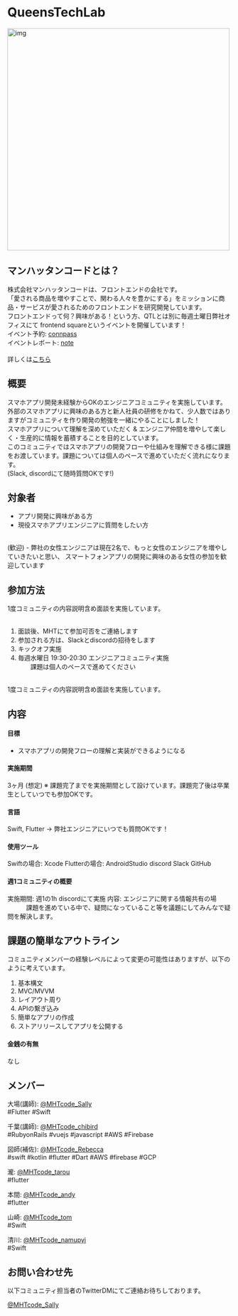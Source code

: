# QueensTechLab

<img width="500" alt="img" src="https://user-images.githubusercontent.com/51016056/106406301-37cf8000-647c-11eb-8f9d-3485c2a05fa0.png">


## マンハッタンコードとは？
株式会社マンハッタンコードは、フロントエンドの会社です。<br>
「愛される商品を増やすことで、関わる人々を豊かにする」をミッションに商品・サービスが愛されるためのフロントエンドを研究開発しています。<br>
フロントエンドって何？興味がある！という方、QTLとは別に毎週土曜日弊社オフィスにて frontend squareというイベントを開催しています！<br>
イベント予約: [connpass](https://mht-code.connpass.com/)<br>
イベントレポート: [note](https://note.com/mhtcode/m/m6f5c25a78dd6)<br>
<br>
詳しくは[こちら](https://www.mht-code.com/)


## 概要
スマホアプリ開発未経験からOKのエンジニアコミュニティを実施しています。<br>
外部のスマホアプリに興味のある方と新人社員の研修をかねて、少人数ではありますがコミュニティを作り開発の勉強を一緒にやることにしました！<br>
スマホアプリについて理解を深めていただく & エンジニア仲間を増やして楽しく・生産的に情報を蓄積することを目的としています。<br>
このコミュニティではスマホアプリの開発フローや仕組みを理解できる様に課題をお渡しています。課題については個人のペースで進めていただく流れになります。<br>
(Slack, discordにて随時質問OKです!)


## 対象者
 - アプリ開発に興味がある方
 - 現役スマホアプリエンジニアに質問をしたい方
<br>
(歓迎)
 - 弊社の女性エンジニアは現在2名で、もっと女性のエンジニアを増やしていきたいと思い、 スマートフォンアプリの開発に興味のある女性の参加を歓迎しています


## 参加方法
1度コミュニティの内容説明含め面談を実施しています。<br>
<br>
1. 面談後、MHTにて参加可否をご連絡します<br>
2. 参加される方は、Slackとdiscordの招待をします<br>
3. キックオフ実施<br>
4. 毎週水曜日 19:30-20:30 エンジニアコミュニティ実施<br>
　　課題は個人のペースで進めてください<br>
<br>
1度コミュニティの内容説明含め面談を実施しています。


## 内容
#### 目標
 - スマホアプリの開発フローの理解と実装ができるようになる

#### 実施期間
3ヶ月 (想定)
※ 課題完了までを実施期間として設けています。課題完了後は卒業生としていつでも参加OKです。

#### 言語
Swift, Flutter
→ 弊社エンジニアにいつでも質問OKです！

#### 使用ツール
Swiftの場合: Xcode
Flutterの場合: AndroidStudio
discord
Slack
GitHub

#### 週1コミュニティの概要
実施期間: 週1の1h discordにて実施
内容: エンジニアに関する情報共有の場
　　　課題を進めている中で、疑問になっていること等を議題にしてみんなで疑問を解決します。

## 課題の簡単なアウトライン
コミュニティメンバーの経験レベルによって変更の可能性はありますが、以下のように考えています。
1. 基本構文
2. MVC/MVVM
3. レイアウト周り
4. APIの繋ぎ込み
5. 簡単なアプリの作成
6. ストアリリースしてアプリを公開する

#### 金銭の有無
なし

## メンバー
大場(講師): [@MHTcode_Sally](https://twitter.com/MHTcode_Sally])<br>
#Flutter #Swift

千葉(講師): [@MHTcode_chibird](https://twitter.com/MHTcode_chibird)<br>
#RubyonRails #vuejs #javascript #AWS #Firebase

図師(補佐): [@MHTcode_Rebecca](https://twitter.com/MHTcode_Rebecca)<br>
#swift #kotlin #flutter #Dart #AWS #firebase #GCP

瀧: [@MHTcode_tarou](https://twitter.com/MHTcode_tarou)<br>
#flutter

本間: [@MHTcode_andy](https://twitter.com/MHTcode_andy)<br>
#flutter

山崎: [@MHTcode_tom](https://twitter.com/tomsan96)<br>
#Swift

清川: [@MHTcode_namupyi](https://twitter.com/kiyo27750074)<br>
#Swift


## お問い合わせ先
以下コミュニティ担当者のTwitterDMにてご連絡お待ちしております。

[@MHTcode_Sally](https://twitter.com/MHTcode_Sally)
